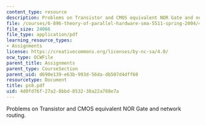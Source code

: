 ```yaml
---
content_type: resource
description: Problems on Transistor and CMOS equivalent NOR Gate and network routing.
file: /courses/6-896-theory-of-parallel-hardware-sma-5511-spring-2004/4d0fd76f27a28bbd853238a22a788e7a_ps8.pdf
file_size: 24066
file_type: application/pdf
learning_resource_types:
- Assignments
license: https://creativecommons.org/licenses/by-nc-sa/4.0/
ocw_type: OCWFile
parent_title: Assignments
parent_type: CourseSection
parent_uid: d690e139-e63b-993d-56da-db507d4dff60
resourcetype: Document
title: ps8.pdf
uid: 4d0fd76f-27a2-8bbd-8532-38a22a788e7a
---
```

Problems on Transistor and CMOS equivalent NOR Gate and network routing.
